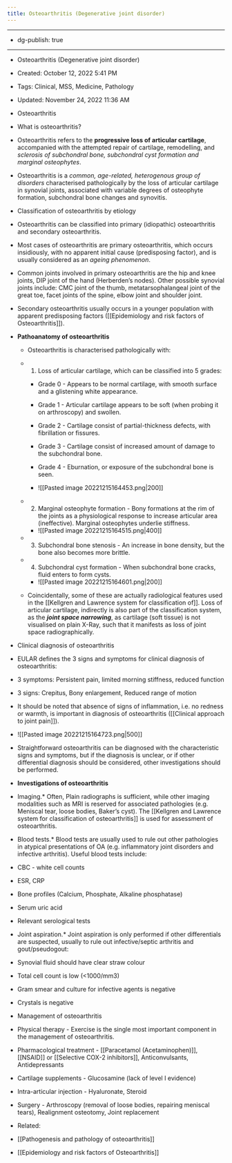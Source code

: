 ```yaml
---
title: Osteoarthritis (Degenerative joint disorder)
---
```


- --

- dg-publish: true

- --

- Osteoarthritis (Degenerative joint disorder)

- Created: October 12, 2022 5:41 PM

- Tags: Clinical, MSS, Medicine, Pathology

- Updated: November 24, 2022 11:36 AM

- Osteoarthritis

- What is osteoarthritis?

- Osteoarthritis refers to the **progressive loss of articular cartilage**, accompanied with the attempted repair of cartilage, remodelling, and *sclerosis of subchondral bone, subchondral cyst formation and marginal osteophytes*.

- Osteoarthritis is a *common, age-related, heterogenous group of disorders* characterised pathologically by the loss of articular cartilage in synovial joints, associated with variable degrees of osteophyte formation, subchondral bone changes and synovitis.

- Classification of osteoarthritis by etiology

- Osteoarthritis can be classified into primary (idiopathic) osteoarthritis and secondary osteoarthritis. 

- Most cases of osteoarthritis are primary osteoarthritis, which occurs insidiously, with no apparent initial cause (predisposing factor), and is usually considered as an *ageing phenomenon*.

- Common joints involved in primary osteoarthritis are the hip and knee joints, DIP joint of the hand (Herberden’s nodes). Other possible synovial joints include: CMC joint of the thumb, metatarsophalangeal joint of the great toe, facet joints of the spine, elbow joint and shoulder joint.

- Secondary osteoarthritis usually occurs in a younger population with apparent predisposing factors ([[Epidemiology and risk factors of Osteoarthritis]]).

- **Pathoanatomy of osteoarthritis**
	 - Osteoarthritis is characterised pathologically with:

	 - 1. Loss of articular cartilage, which can be classified into 5 grades:
		 - Grade 0 - Appears to be normal cartilage, with smooth surface and a glistening white appearance.

		 - Grade 1 - Articular cartilage appears to be soft (when probing it on arthroscopy) and swollen.

		 - Grade 2 - Cartilage consist of partial-thickness defects, with fibrillation or fissures.

		 - Grade 3 - Cartilage consist of increased amount of damage to the subchondral bone.

		 - Grade 4 - Eburnation, or exposure of the subchondral bone is seen.

		 - ![[Pasted image 20221215164453.png|200]]

	 - 2. Marginal osteophyte formation - Bony formations at the rim of the joints as a physiological response to increase articular area (ineffective). Marginal osteophytes underlie stiffness.
		 - ![[Pasted image 20221215164515.png|400]]

	 - 3. Subchondral bone stenosis - An increase in bone density, but the bone also becomes more brittle.

	 - 4. Subchondral cyst formation - When subchondral bone cracks, fluid enters to form cysts.
		 - ![[Pasted image 20221215164601.png|200]]

	 - Coincidentally, some of these are actually radiological features used in the [[Kellgren and Lawrence system for classification of]]. Loss of articular cartilage, indirectly is also part of the classification system, as the *********************joint space narrowing*********************, as cartilage (soft tissue) is not visualised on plain X-Ray, such that it manifests as loss of joint space radiographically.

- Clinical diagnosis of osteoarthritis

- EULAR defines the 3 signs and symptoms for clinical diagnosis of osteoarthritis:

- 3 symptoms: Persistent pain, limited morning stiffness, reduced function

- 3 signs: Crepitus, Bony enlargement, Reduced range of motion

- It should be noted that absence of signs of inflammation, i.e. no redness or warmth, is important in diagnosis of osteoarthritis ([[Clinical approach to joint pain]]).

- ![[Pasted image 20221215164723.png|500]]    

- Straightforward osteoarthritis can be diagnosed with the characteristic signs and symptoms, but if the diagnosis is unclear, or if other differential diagnosis should be considered, other investigations should be performed.

- **Investigations of osteoarthritis**

- Imaging.* Often, Plain radiographs is sufficient, while other imaging modalities such as MRI is reserved for associated pathologies (e.g. Meniscal tear, loose bodies, Baker’s cyst). The [[Kellgren and Lawrence system for classification of osteoarthritis]] is used for assessment of osteoarthritis.

- Blood tests.* Blood tests are usually used to rule out other pathologies in atypical presentations of OA (e.g. inflammatory joint disorders and infective arthritis). Useful blood tests include:

- CBC - white cell counts

- ESR, CRP

- Bone profiles (Calcium, Phosphate, Alkaline phosphatase)

- Serum uric acid

- Relevant serological tests

- Joint aspiration.* Joint aspiration is only performed if other differentials are suspected, usually to rule out infective/septic arthritis and gout/pseudogout:

- Synovial fluid should have clear straw colour

- Total cell count is low (<1000/mm3)

- Gram smear and culture for infective agents is negative

- Crystals is negative

- Management of osteoarthritis

- Physical therapy - Exercise is the single most important component in the management of osteoarthritis.

- Pharmacological treatment - [[Paracetamol (Acetaminophen)]], [[NSAID]] or [[Selective COX-2 inhibitors]], Anticonvulsants, Antidepressants

- Cartilage supplements - Glucosamine (lack of level I evidence)

- Intra-articular injection - Hyaluronate, Steroid

- Surgery - Arthroscopy (removal of loose bodies, repairing meniscal tears), Realignment osteotomy, Joint replacement

- Related:

- [[Pathogenesis and pathology of osteoarthritis]]

- [[Epidemiology and risk factors of Osteoarthritis]]
